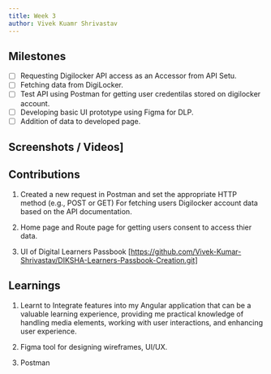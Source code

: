 ```yaml
---
title: Week 3
author: Vivek Kuamr Shrivastav
---
```


## Milestones

- [ ] Requesting Digilocker API access as an Accessor from API Setu.
- [ ] Fetching data from DigiLocker.
- [ ] Test API using Postman for getting user credentilas stored on digilocker account.
- [ ] Developing basic UI prototype using Figma for DLP.
- [ ] Addition of data to developed page.

## Screenshots / Videos]

## Contributions

1. Created a new request in Postman and set the appropriate HTTP method (e.g., POST or GET) For fetching users Digilocker account data based on the API documentation.

2. Home page and Route page for getting users consent to access thier data.

3. UI of Digital Learners Passbook [https://github.com/Vivek-Kumar-Shrivastav/DIKSHA-Learners-Passbook-Creation.git]

## Learnings

1. Learnt to Integrate  features into my Angular application that can be a valuable learning experience, providing me practical knowledge of handling media elements, working with user interactions, and enhancing user experience.

2. Figma tool for designing wireframes, UI/UX.

3. Postman
